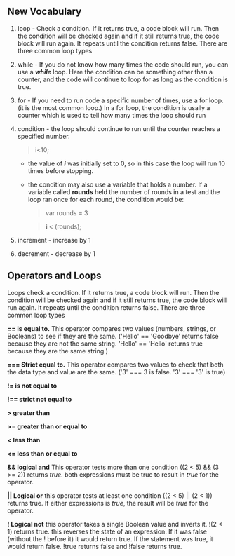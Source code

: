 ## **New Vocabulary**

1. loop - Check a condition. If it returns true, a code block will run. Then the condition will be checked again and if it still returns true, the code block will run again. It repeats until the condition returns false. There are three common loop types

2. while - If you do not know how many times the code should run, you can use a ***while*** loop. Here the condition can be something other than a counter, and the code will continue to loop for as long as the condition is true.

3. for - If you need to run code a specific number of times, use a for loop. (it is the most common loop.) In a for loop, the condition is usally a counter which is used to tell how many times the loop should run

4. condition - the loop should continue to run until the counter reaches a specified number.
    
    >i<10;
    
    - the value of ***i*** was initially set to 0, so in this case the loop will run 10 times before stopping.
    
    - the condition may also use a variable that holds a number. If a variable called **rounds** held the number of rounds in a test and the loop ran once for each round, the condition would be:
        >var rounds = 3

        >**i** < (rounds);

5. increment -  increase by 1
6. decrement - decrease by 1 

## Operators and Loops

Loops check a condition. If it returns true, a code block will run. Then the condition will be checked again and if it still returns true, the code block will run again. It repeats until the condition returns false. There are three common loop types

**== is equal to.** This operator compares two values (numbers, strings, or Booleans) to see if they are the same. ('Hello' == 'Goodbye' returns false because they are not the same string. 'Hello' == 'Hello' returns true because they are the same string.)

**=== Strict equal to.** This operator compares two values to check that both the data type and value are the same. ('3' === 3 is false. '3' === '3' is true)

**!= is not equal to**

**!== strict not equal to**

**> greater than**

**>= greater than or equal to**

**< less than**

**<= less than or equal to**

**&& logical and** This operator tests more than one condition ((2 < 5) && (3 >= 2)) returns *true*. both expressions must be true to result in *true* for the operator.

**|| Logical or** this operator tests at least one condition ((2 < 5) || (2 < 1)) returns true. If either expressions is *true*, the result will be *true* for the operator.

**! Logical not** this operator takes a single Boolean value and inverts it. !(2 < 1) returns true. this reverses the state of an expression. If it was false (without the ! before it) it would return true. If the statement was true, it would return false. !true returns false and !false returns true.